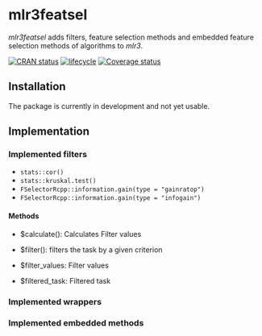 # mlr3featsel

_mlr3featsel_ adds filters, feature selection methods and embedded feature selection methods of algorithms to _mlr3_.

[![CRAN status](https://www.r-pkg.org/badges/version/mlr3featsel)](https://cran.r-project.org/package=mlr3featsel)
[![lifecycle](https://img.shields.io/badge/lifecycle-experimental-orange.svg)](https://www.tidyverse.org/lifecycle/#experimental)
[![Coverage status](https://codecov.io/gh/mlr-org/mlr3featsel/branch/master/graph/badge.svg)](https://codecov.io/github/mlr-org/mlr3featsel?branch=master)

## Installation

The package is currently in development and not yet usable.

## Implementation

### Implemented filters

* `stats::cor()`
* `stats::kruskal.test()`
* `FSelectorRcpp::information.gain(type = "gainratop")`
* `FSelectorRcpp::information.gain(type = "infogain")`

#### Methods

* $calculate(): Calculates Filter values
* $filter(): filters the task by a given criterion

* $filter_values: Filter values
* $filtered_task: Filtered task

### Implemented wrappers

### Implemented embedded methods
